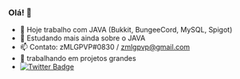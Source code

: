 ### Olá! 👋

- 🔭  Hoje trabalho com JAVA (Bukkit, BungeeCord, MySQL, Spigot)
- 🌱 Estudando mais ainda sobre o JAVA
- 📫 Contato: zMLGPVP#0830  / zmlgpvp@gmail.com
- 👀 trabalhando em projetos grandes
- [![Twitter Badge](https://img.shields.io/badge/-@zmlgpvp-6633cc?style=flat-square&labelColor=6633cc&logo=twitter&logoColor=white&link=https://twitter.com/zMLGPVP)](https://twitter.com/zMLGPVP) 

